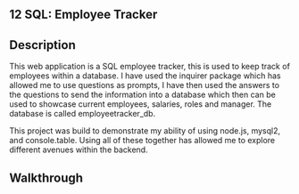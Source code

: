 ## 12 SQL: Employee Tracker

## Description

This web application is a SQL employee tracker, this is used to keep track of employees within a database. I have used the inquirer package which has allowed me to use questions as prompts, I have then used the answers to the questions to send the information into a database which then can be used to showcase current employees, salaries, roles and manager. The database is called employeetracker_db.

This project was build to demonstrate my ability of using node.js, mysql2, and console.table. Using all of these together has allowed me to explore different avenues within the backend.

## Walkthrough 


